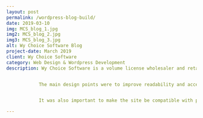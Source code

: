 ```yaml
---
layout: post
permalink: /wordpress-blog-build/
date: 2019-03-10
img: MCS_blog_1.jpg
img2: MCS_blog_2.jpg
img3: MCS_blog_3.jpg
alt: Wy Choice Software Blog
project-date: March 2019
client: Wy Choice Software
category: Web Design & Wordpress Development
description: Wy Choice Software is a volume license wholesaler and retailer of Microsoft products. The team was in need of a good looking site to feature their blog articles and boost their SEO rankings.


            The main design points were to improve readability and accessibilty of the articles, while maintaining a consistent look between all of the pages and content. Many of the articles had been written by various authors over the course of a few years, so there were massive inconsitencies in their markup that needed to be dealt with by the code.


            It was also important to make the site be compatible with phones and tablets, with the goal of improving retention rates for their mobile traffic and encourage more people to consume the brand on various devices.

---
```

